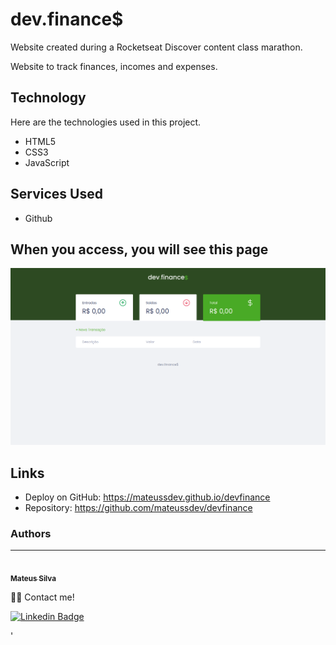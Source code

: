 # dev.finance$
Website created during a Rocketseat Discover content class marathon.

Website to track finances, incomes and expenses.

## Technology 

Here are the technologies used in this project.

* HTML5
* CSS3
* JavaScript

## Services Used

* Github

## When you access, you will see this page 

![Homepage image](https://github.com/mateussdev/devfinance/blob/master/assets/readme/home-page.png)

## Links
  - Deploy on GitHub: https://mateussdev.github.io/devfinance
  - Repository: https://github.com/mateussdev/devfinance

### Authors
---

<a href="https://github.com/mateussdev">
 <img style="border-radius: 50%;" src="https://avatars.githubusercontent.com/u/58476531?v=4" width="100px;" alt=""/>
 <br />
 <sub><b>Mateus Silva</b></sub></a> <a href="https://github.com/mateussdev" title="My GitHub Profile"></a>

 👋🏽 Contact me!

<!-- [![Twitter Badge](https://img.shields.io/badge/-@mateusfps-1ca0f1?style=flat-square&labelColor=1ca0f1&logo=twitter&logoColor=white&link=https://twitter.com/mateusfps)](https://twitter.com/mateusfps)  -->
[![Linkedin Badge](https://img.shields.io/badge/-mateussdev-blue?style=flat-square&logo=Linkedin&logoColor=white&link=https://www.linkedin.com/in/mateussdev/)](https://www.linkedin.com/in/mateussdev/) 
<!-- [![Gmail Badge](https://img.shields.io/badge/-contato.mateussdev@gmail.com-c14438?style=flat-square&logo=Gmail&logoColor=white&link=mailto:contato.mateussdev@gmail.com)](mailto:contato.mateussdev@gmail.com) -->'